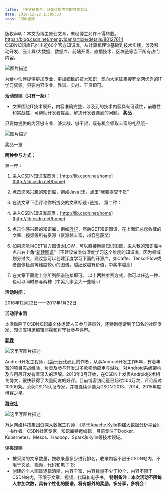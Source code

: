 ```yaml
---
title: 「干货征集令」分享优质内容即可拿奖品
date: 2016-12-22 15:05:33
tags: CSDN迁移
---
```

 版权声明：本文为博主原创文章，未经博主允许不得转载。 https://blog.csdn.net/mengyidan/article/details/80127614   
  CSDN知识库已推出近60个官方知识库，从计算机理论基础到技术实践，涉及移动开发、云计算/大数据、数据库、前端开发、直播技术、区块链等当下所有热门内容。

![图片描述](https://img-blog.csdn.net/20161222152211447?)

为给小伙伴提供更加专业、更加细致的技术知识，现向大家征集搜罗全网优秀的IT学习资源。只要内容专业、靠谱、实战、干货即可。

**活动规则（只有一条）：**


  * 文章围绕IT技术展开，内容准确完整，涉及到的技术内容具有可读性，前瞻性和实战性，可帮助开发者提高、解决开发者遇到的问题。 **奖品**

只要你提供的内容够专业、够实战、够干货，既有机会领取丰富的礼品哦~



![图片描述](https://img-blog.csdn.net/20161222153301805?)



奖品一览

**两种参与方式：**

第一种：


  1. 进入CSDN知识库首页：[http://lib.csdn.net/home](http://lib.csdn.net/home) 
  3. 点击您感兴趣的知识库，例如[Java EE](http://lib.csdn.net/base/javaee)，点击“我要提交干货” 
  5. 在该文章下面评论你所提交的文章标题+链接。 第二种：


  1. 进入CSDN知识库首页：[http://lib.csdn.net/home](http://lib.csdn.net/home) 
  3. 点击你感兴趣的知识库，例如[PHP](http://lib.csdn.net/base/php)，然后GET知识图谱，在上面汇总您收藏的文章、视频等所有资源（资源越丰富，越容易获奖） 
  5. 如果您觉得GET官方图谱太LOW，可以直接新建知识图谱，进入我的知识库=>点击右上角“[新建图谱](http://lib.csdn.net/my/feed)”（不建议做类似深度学习这个维度的知识库，因为领域划分过大，建议您可以创建深度学习下面的开源库，如Caffe、TensorFlow或者图像检测等维度较小的图谱，越细致越有价值，中奖率越高） 
  7. 在文章下面附上你所列图谱链接即可。 以上两种参赛方式，你可以任选一种，也可以同时参与两种（中奖几率会大一些哦~）

**活动时间：**

2016年12月22日——2017年1月22日

**活动评审团**

本活动除了CSDN知识库全体运营人员参与评审外，还特别邀请到了知名的社区专家、知识库特邀编辑郭霖和将守壮参与评审。

**[郭霖](http://blog.csdn.net/guolin_blog)**



![这里写图片描述](https://img-blog.csdn.net/20161222145220219?)

Android开发工程师，[《第一行代码》](https://item.jd.com/12012505.html#product-detail)的作者，从事Android开发工作6年，有着丰富的项目实战经验，负责及参与开发过多款移动应用与游戏，对Android系统架构及应用层开发有着深入的理解。2013年3月开始，在CSDN上发表Android技术相关博文，很快获得了大量网友的好评。目前博客访问量已超过500万次，评论超过10000条。荣获CSDN认证专家，并被连续评选为CSDN 2013、2014、2015年度博客之星。

**[蒋守壮](http://blog.csdn.net/jiangshouzhuang)**



![这里写图片描述](https://img-blog.csdn.net/20161222145330298?)

万达网络科技集团资深大数据工程师，[《基于Apache Kylin构建大数据分析平台》](https://item.jd.com/11090669870.html)一书作者。CSDN社区专家，知识库特邀编辑，目前专注于Docker、Kubernetes、Mesos、Hadoop、Spark和Kylin等技术领域。

**评奖规则**


  * 被采纳的文章数量，按收录量多少进行排名，收录内容不限于CSDN站内，不限于文章，视频，代码和电子书; 
  * 创建的个人图谱逻辑清晰，内容丰富，内容数量不少于10个，内容不限于CSDN站内，不限于文章，视频，代码和电子书。 **特别备注：本次活动不限每人参加次数，具有个性化的图谱，将有额外的奖励，多分享，多机会！**

   
  